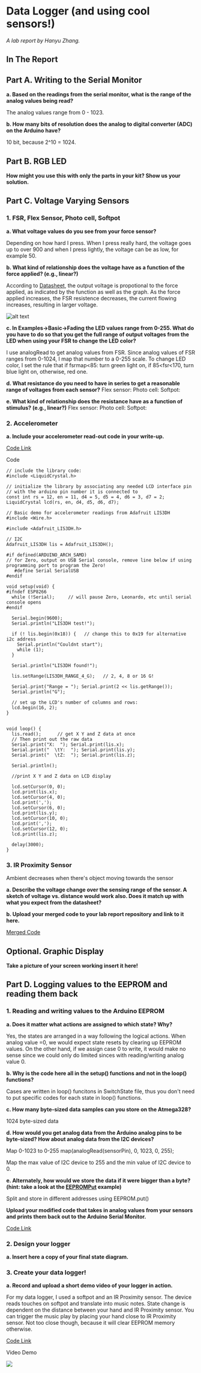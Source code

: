 # Data Logger (and using cool sensors!)

*A lab report by Hanyu Zhang.*

## In The Report

## Part A.  Writing to the Serial Monitor
 
**a. Based on the readings from the serial monitor, what is the range of the analog values being read?**

The analog values range from 0 - 1023.
 
**b. How many bits of resolution does the analog to digital converter (ADC) on the Arduino have?**

10 bit, because 2^10 = 1024.


## Part B. RGB LED

**How might you use this with only the parts in your kit? Show us your solution.**


## Part C. Voltage Varying Sensors 
 
### 1. FSR, Flex Sensor, Photo cell, Softpot

**a. What voltage values do you see from your force sensor?**

Depending on how hard I press. When I press really hard, the voltage goes up to over 900 and when I press lightly, the voltage can be as low, for example 50.

**b. What kind of relationship does the voltage have as a function of the force applied? (e.g., linear?)**

According to [Datasheet](https://cdn-shop.adafruit.com/datasheets/FSR400Series_PD.pdf), the output voltage is propotional to the force applied, as indicated by the function as well as the graph. As the force applied increases, the FSR resistence decreases, the current flowing increases, resulting in larger voltage. 

![alt text](https://github.com/PGhzhang/IDD-Fa18-Lab3/blob/master/FSR%20voltage%20graph.png)


**c. In Examples->Basic->Fading the LED values range from 0-255. What do you have to do so that you get the full range of output voltages from the LED when using your FSR to change the LED color?**

I use analogRead to get analog values from FSR. Since analog values of FSR ranges from 0-1024, I map that number to a 0-255 scale. To change LED color, I set the rule that if fsrmap<85: turn green light on, if 85<fsr<170, turn blue light on, otherwise, red one.


**d. What resistance do you need to have in series to get a reasonable range of voltages from each sensor?**
Flex sensor:
Photo cell:
Softpot:

**e. What kind of relationship does the resistance have as a function of stimulus? (e.g., linear?)**
Flex sensor:
Photo cell:
Softpot:

### 2. Accelerometer
 
**a. Include your accelerometer read-out code in your write-up.**

[Code Link](https://github.com/PGhzhang/IDD-Fa18-Lab3/blob/master/accel_Hanyu.ino)

Code
```
// include the library code:
#include <LiquidCrystal.h>

// initialize the library by associating any needed LCD interface pin
// with the arduino pin number it is connected to
const int rs = 12, en = 11, d4 = 5, d5 = 4, d6 = 3, d7 = 2;
LiquidCrystal lcd(rs, en, d4, d5, d6, d7);

// Basic demo for accelerometer readings from Adafruit LIS3DH
#include <Wire.h>

#include <Adafruit_LIS3DH.h>

// I2C
Adafruit_LIS3DH lis = Adafruit_LIS3DH();

#if defined(ARDUINO_ARCH_SAMD)
// for Zero, output on USB Serial console, remove line below if using programming port to program the Zero!
   #define Serial SerialUSB
#endif

void setup(void) {
#ifndef ESP8266
  while (!Serial);     // will pause Zero, Leonardo, etc until serial console opens
#endif

  Serial.begin(9600);
  Serial.println("LIS3DH test!");
  
  if (! lis.begin(0x18)) {   // change this to 0x19 for alternative i2c address
    Serial.println("Couldnt start");
    while (1);
  }
  
  Serial.println("LIS3DH found!");
  
  lis.setRange(LIS3DH_RANGE_4_G);   // 2, 4, 8 or 16 G!
  
  Serial.print("Range = "); Serial.print(2 << lis.getRange());  
  Serial.println("G");

  // set up the LCD's number of columns and rows:
  lcd.begin(16, 2);
}


void loop() {
  lis.read();      // get X Y and Z data at once
  // Then print out the raw data
  Serial.print("X:  "); Serial.print(lis.x); 
  Serial.print("  \tY:  "); Serial.print(lis.y); 
  Serial.print("  \tZ:  "); Serial.print(lis.z); 

  Serial.println();

  //print X Y and Z data on LCD display

  lcd.setCursor(0, 0);
  lcd.print(lis.x);
  lcd.setCursor(4, 0);
  lcd.print(',');
  lcd.setCursor(6, 0);
  lcd.print(lis.y);
  lcd.setCursor(10, 0);
  lcd.print(',');
  lcd.setCursor(12, 0);
  lcd.print(lis.z);
 
  delay(3000); 
}
```


### 3. IR Proximity Sensor

Ambient decreases when there's object moving towards the sensor

**a. Describe the voltage change over the sensing range of the sensor. A sketch of voltage vs. distance would work also. Does it match up with what you expect from the datasheet?**


**b. Upload your merged code to your lab report repository and link to it here.**

[Merged Code](https://github.com/PGhzhang/IDD-Fa18-Lab3/blob/master/merged_Hanyu.ino)

## Optional. Graphic Display

**Take a picture of your screen working insert it here!**

## Part D. Logging values to the EEPROM and reading them back
 
### 1. Reading and writing values to the Arduino EEPROM

**a. Does it matter what actions are assigned to which state? Why?**

Yes, the states are arranged in a way following the logical actions. When analog value =0, we would expect state resets by clearing up EEPROM values. On the other hand, if we assign case 0 to write, it would make no sense since we could only do limited sinces with reading/writing analog value 0.

**b. Why is the code here all in the setup() functions and not in the loop() functions?**
 
 Cases are written in loop() funcitons in SwitchState file, thus you don't need to put specific codes for each state in loop() functions.

**c. How many byte-sized data samples can you store on the Atmega328?**

1024 byte-sized data

**d. How would you get analog data from the Arduino analog pins to be byte-sized? How about analog data from the I2C devices?**

Map 0-1023 to 0-255
map(analogRead(sensorPin), 0, 1023, 0, 255);

Map the max value of I2C device to 255 and the min value of I2C device to 0.

**e. Alternately, how would we store the data if it were bigger than a byte? (hint: take a look at the [EEPROMPut](https://www.arduino.cc/en/Reference/EEPROMPut) example)**

Split and store in different addresses using EEPROM.put()

**Upload your modified code that takes in analog values from your sensors and prints them back out to the Arduino Serial Monitor.**

[Code Link](https://github.com/PGhzhang/IDD-Fa18-Lab3/blob/master/SwitchState_Sensor.ino)


### 2. Design your logger
 
**a. Insert here a copy of your final state diagram.**

### 3. Create your data logger!
 
**a. Record and upload a short demo video of your logger in action.**

For my data logger, I used a softpot and an IR Proximity sensor. The device reads touches on softpot and translate into music notes. State change is dependent on the distance between your hand and IR Proximity sensor. You can trigger the music play by placing your hand close to IR Proximity sensor. Not too close though, because it will clear EEPROM memory otherwise.

[Code Link](https://github.com/PGhzhang/IDD-Fa18-Lab3/blob/master/data_logger_Hanyu.ino)

Video Demo

[![](http://img.youtube.com/vi/7lEf5IBylVU/0.jpg)](http://www.youtube.com/watch?v=7lEf5IBylVU "")


